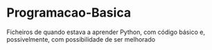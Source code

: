 # Programacao-Basica
Ficheiros de quando estava a aprender Python, com código básico e, possivelmente, com possibilidade de ser melhorado
